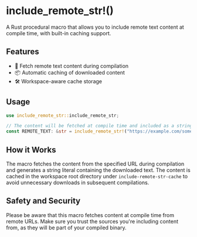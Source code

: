 # include_remote_str!()

A Rust procedural macro that allows you to include remote text content at compile time, with built-in caching support.

## Features

- 🔄 Fetch remote text content during compilation
- 📦 Automatic caching of downloaded content
- 🛠️ Workspace-aware cache storage

## Usage

```rust
use include_remote_str::include_remote_str;

// The content will be fetched at compile time and included as a string literal
const REMOTE_TEXT: &str = include_remote_str!("https://example.com/some-text-file.txt");
```

## How it Works

The macro fetches the content from the specified URL during compilation and generates a string literal containing the downloaded text. The content is cached in the workspace root directory under `include-remote-str-cache` to avoid unnecessary downloads in subsequent compilations.

## Safety and Security

Please be aware that this macro fetches content at compile time from remote URLs. Make sure you trust the sources you're including content from, as they will be part of your compiled binary.
